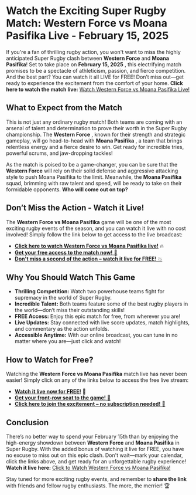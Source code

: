 # Watch the Exciting Super Rugby Match: Western Force vs Moana Pasifika Live - February 15, 2025

If you're a fan of thrilling rugby action, you won't want to miss the highly anticipated Super Rugby clash between **Western Force** and **Moana Pasifika**! Set to take place on **February 15, 2025** , this electrifying match promises to be a spectacle of athleticism, passion, and fierce competition. And the best part? You can watch it all LIVE for FREE! Don’t miss out—get ready to experience the excitement from the comfort of your home. **Click here to watch the match live:** [Watch Western Force vs Moana Pasifika Live!](https://tinyurl.com/livestreamfreeo?st=Western+Force+vs+Moana+Pasifika&si=ghc)

## What to Expect from the Match

This is not just any ordinary rugby match! Both teams are coming with an arsenal of talent and determination to prove their worth in the Super Rugby championship. The **Western Force** , known for their strength and strategic gameplay, will go head-to-head with **Moana Pasifika** , a team that brings relentless energy and a fierce desire to win. Get ready for incredible tries, powerful scrums, and jaw-dropping tackles!

As the match is poised to be a game-changer, you can be sure that the **Western Force** will rely on their solid defense and aggressive attacking style to push Moana Pasifika to the limit. Meanwhile, the **Moana Pasifika** squad, brimming with raw talent and speed, will be ready to take on their formidable opponents. **Who will come out on top?**

## Don’t Miss the Action - Watch it Live!

The **Western Force vs Moana Pasifika** game will be one of the most exciting rugby events of the season, and you can watch it live with no cost involved! Simply follow the link below to get access to the live broadcast:

- [**Click here to watch Western Force vs Moana Pasifika live!**](https://tinyurl.com/livestreamfreeo?st=Western+Force+vs+Moana+Pasifika&si=ghc) 🔥
- [**Get your free access to the match now!** 🏉](https://tinyurl.com/livestreamfreeo?st=Western+Force+vs+Moana+Pasifika&si=ghc)
- [**Don't miss a second of the action – watch it live for FREE!** 💥](https://tinyurl.com/livestreamfreeo?st=Western+Force+vs+Moana+Pasifika&si=ghc)

## Why You Should Watch This Game

- **Thrilling Competition:** Watch two powerhouse teams fight for supremacy in the world of Super Rugby.
- **Incredible Talent:** Both teams feature some of the best rugby players in the world—don’t miss their outstanding skills!
- **FREE Access:** Enjoy this epic match for free, from wherever you are!
- **Live Updates:** Stay connected with live score updates, match highlights, and commentary as the action unfolds.
- **Accessible Anytime:** With our online broadcast, you can tune in no matter where you are—just click and watch!

## How to Watch for Free?

Watching the **Western Force vs Moana Pasifika** match live has never been easier! Simply click on any of the links below to access the free live stream:

- [**Watch it live now for FREE!**](https://tinyurl.com/livestreamfreeo?st=Western+Force+vs+Moana+Pasifika&si=ghc) 🎥
- [**Get your front-row seat to the game!** 🚀](https://tinyurl.com/livestreamfreeo?st=Western+Force+vs+Moana+Pasifika&si=ghc)
- [**Click here to join the excitement – no subscription needed!** 🎉](https://tinyurl.com/livestreamfreeo?st=Western+Force+vs+Moana+Pasifika&si=ghc)

## Conclusion

There’s no better way to spend your February 15th than by enjoying the high-energy showdown between **Western Force** and **Moana Pasifika** in Super Rugby. With the added bonus of watching it live for FREE, you have no excuse to miss out on this epic clash. Don't wait—mark your calendar, click the links above, and get ready for an unforgettable rugby experience! **Watch it live here:** [Click to Watch Western Force vs Moana Pasifika!](https://tinyurl.com/livestreamfreeo?st=Western+Force+vs+Moana+Pasifika&si=ghc)

Stay tuned for more exciting rugby events, and remember to **share the link** with friends and fellow rugby enthusiasts. The more, the merrier! 🏆
